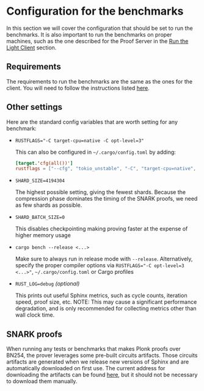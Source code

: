 # Configuration for the benchmarks

In this section we will cover the configuration that should be set to run the benchmarks. It is also
important to run the benchmarks on proper machines, such as the one described for the Proof Server in
the [Run the Light Client](../run/overview.md) section.

## Requirements

The requirements to run the benchmarks are the same as the ones for the client. You will need to follow
the instructions listed [here](../run/configuration.md).

## Other settings

Here are the standard config variables that are worth setting for any benchmark:

- `RUSTFLAGS="-C target-cpu=native -C opt-level=3"`

  This can also be configured in `~/.cargo/config.toml` by adding:
    ```toml
    [target.'cfg(all())']
    rustflags = ["--cfg", "tokio_unstable", "-C", "target-cpu=native", "-C", "opt-level=3"]
    ```

- `SHARD_SIZE=4194304`

  The highest possible setting, giving the fewest shards. Because the compression phase dominates the timing of the
  SNARK proofs, we need as few shards as possible.

- `SHARD_BATCH_SIZE=0`

  This disables checkpointing making proving faster at the expense of higher memory usage

- `cargo bench --release <...>`

  Make sure to always run in release mode with `--release`. Alternatively, specify the proper compiler options via
  `RUSTFLAGS="-C opt-level=3 <...>"`, `~/.cargo/config.toml` or Cargo profiles

- `RUST_LOG=debug` _(optional)_

  This prints out useful Sphinx metrics, such as cycle counts, iteration speed, proof size, etc. NOTE: This may cause a significant performance degradation, and is only recommended for collecting metrics other than wall clock time.

## SNARK proofs

When running any tests or benchmarks that makes Plonk proofs over BN254, the prover leverages some pre-built circuits
artifacts. Those circuits artifacts are generated when we release new versions of Sphinx and are automatically
downloaded on first use. The current address for downloading the artifacts can be found
[here](https://github.com/argumentcomputer/sphinx/blob/dev/prover/src/install.rs), but it should not be necessary to download
them manually.
